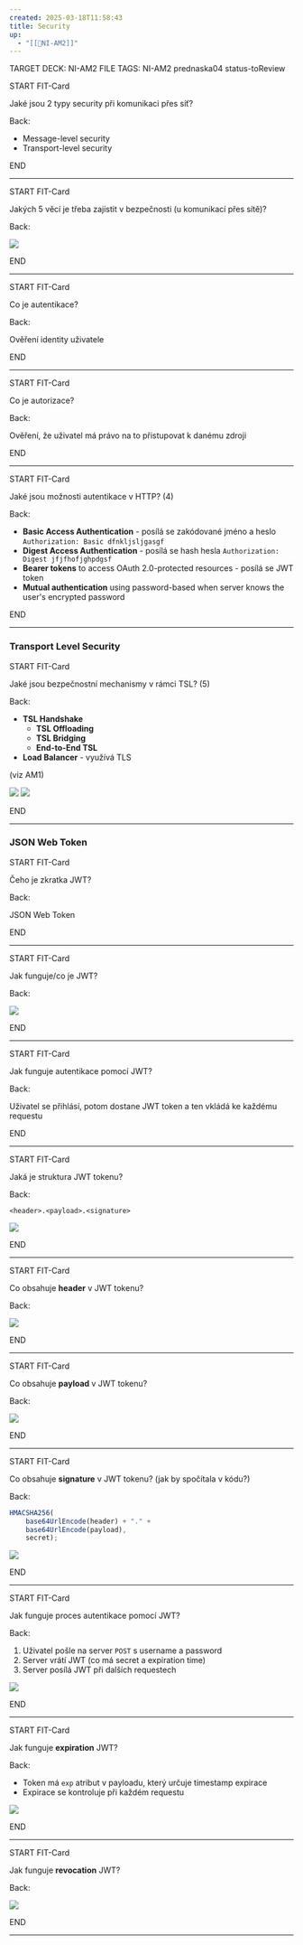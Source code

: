 ```yaml
---
created: 2025-03-18T11:58:43
title: Security
up:
  - "[[📖NI-AM2]]"
---
```

TARGET DECK: NI-AM2
FILE TAGS: NI-AM2 prednaska04 status-toReview

START
FIT-Card

Jaké jsou 2 typy security při komunikaci přes síť?

Back:

- Message-level security
- Transport-level security
<!--ID: 1746519872908-->
END

---


START
FIT-Card

Jakých 5 věcí je třeba zajistit v bezpečnosti (u komunikací přes sítě)?

Back:

![](../../Assets/Pasted%20image%2020250318120256.png)
<!--ID: 1746519872921-->
END

---


START
FIT-Card

Co je autentikace?

Back:

Ověření identity uživatele
<!--ID: 1746519872924-->
END

---


START
FIT-Card

Co je autorizace?

Back:

Ověření, že uživatel má právo na to přistupovat k danému zdroji
<!--ID: 1746519872927-->
END

---


START
FIT-Card

Jaké jsou možnosti autentikace v HTTP? (4)

Back:

- **Basic Access Authentication** - posílá se zakódované jméno a heslo `Authorization: Basic dfnkljsljgasgf`
- **Digest Access Authentication** - posílá se hash hesla `Authorization: Digest jfjfhofjghpdgsf`
- **Bearer tokens** to access OAuth 2.0-protected resources - posílá se JWT token
- **Mutual authentication** using password-based when server knows the user's encrypted password
<!--ID: 1746519872930-->
END

---

### Transport Level Security


START
FIT-Card

Jaké jsou bezpečnostní mechanismy v rámci TSL? (5)

Back:

- **TSL Handshake**
	- **TSL Offloading**
	- **TSL Bridging**
	- **End-to-End TSL**
- **Load Balancer** - využívá TLS

(viz AM1)

![](../../Assets/Pasted%20image%2020250318120620.png)
![](../../Assets/Pasted%20image%2020250318120615.png)
<!--ID: 1746519872933-->
END

---

### JSON Web Token


START
FIT-Card

Čeho je zkratka JWT?

Back:

JSON Web Token
<!--ID: 1746519872936-->
END

---


START
FIT-Card

Jak funguje/co je JWT?

Back:

![](../../Assets/Pasted%20image%2020250318120729.png)
<!--ID: 1746519872939-->
END

---


START
FIT-Card

Jak funguje autentikace pomocí JWT?

Back:

Uživatel se přihlásí, potom dostane JWT token a ten vkládá ke každému requestu
<!--ID: 1746519872942-->
END

---


START
FIT-Card

Jaká je struktura JWT tokenu?

Back:

`<header>.<payload>.<signature>`

<!-- ExampleStart -->
![](../../Assets/Pasted%20image%2020250318121002.png)
<!-- ExampleEnd -->
<!--ID: 1746519872945-->
END

---


START
FIT-Card

Co obsahuje **header** v JWT tokenu?

Back:

![](../../Assets/Pasted%20image%2020250318120923.png)
<!--ID: 1746519872948-->
END

---


START
FIT-Card

Co obsahuje **payload** v JWT tokenu?

Back:

![](../../Assets/Pasted%20image%2020250318120937.png)
<!--ID: 1746519872950-->
END

---


START
FIT-Card

Co obsahuje **signature** v JWT tokenu? (jak by spočítala v kódu?)

Back:

```js
HMACSHA256(
	base64UrlEncode(header) + "." +
	base64UrlEncode(payload),
	secret);
```

<!-- DetailInfoStart -->
![](../../Assets/Pasted%20image%2020250318120946.png)
<!-- DetailInfoEnd -->
<!--ID: 1746519872953-->
END

---


START
FIT-Card

Jak funguje proces autentikace pomocí JWT?

Back:

1. Uživatel pošle na server `POST` s username a password
2. Server vrátí JWT (co má secret a expiration time)
3. Server posílá JWT při dalších requestech

<!-- ImageStart -->
![](../../Assets/Pasted%20image%2020250318121035.png)
<!-- ImageEnd -->
<!--ID: 1746519872956-->
END

---


START
FIT-Card

Jak funguje **expiration** JWT?

Back:

- Token má `exp` atribut v payloadu, který určuje timestamp expirace
- Expirace se kontroluje při každém requestu

![](../../Assets/Pasted%20image%2020250318121051.png)
<!--ID: 1746519872959-->
END

---


START
FIT-Card

Jak funguje **revocation** JWT?

Back:

![](../../Assets/Pasted%20image%2020250318121103.png)
<!--ID: 1746519872962-->
END

---
